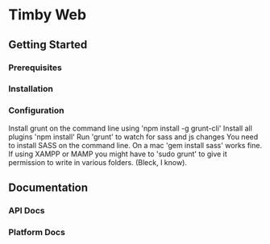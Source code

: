 # Timby Web


## Getting Started

### Prerequisites

### Installation

### Configuration
Install grunt on the command line using 'npm install -g grunt-cli'
Install all plugins 'npm install'
Run 'grunt' to watch for sass and js changes
You need to install SASS on the command line. On a mac 'gem install sass' works fine.
If using XAMPP or MAMP you might have to 'sudo grunt' to give it permission to write in various folders. (Bleck, I know).


## Documentation

### API Docs

### Platform Docs

